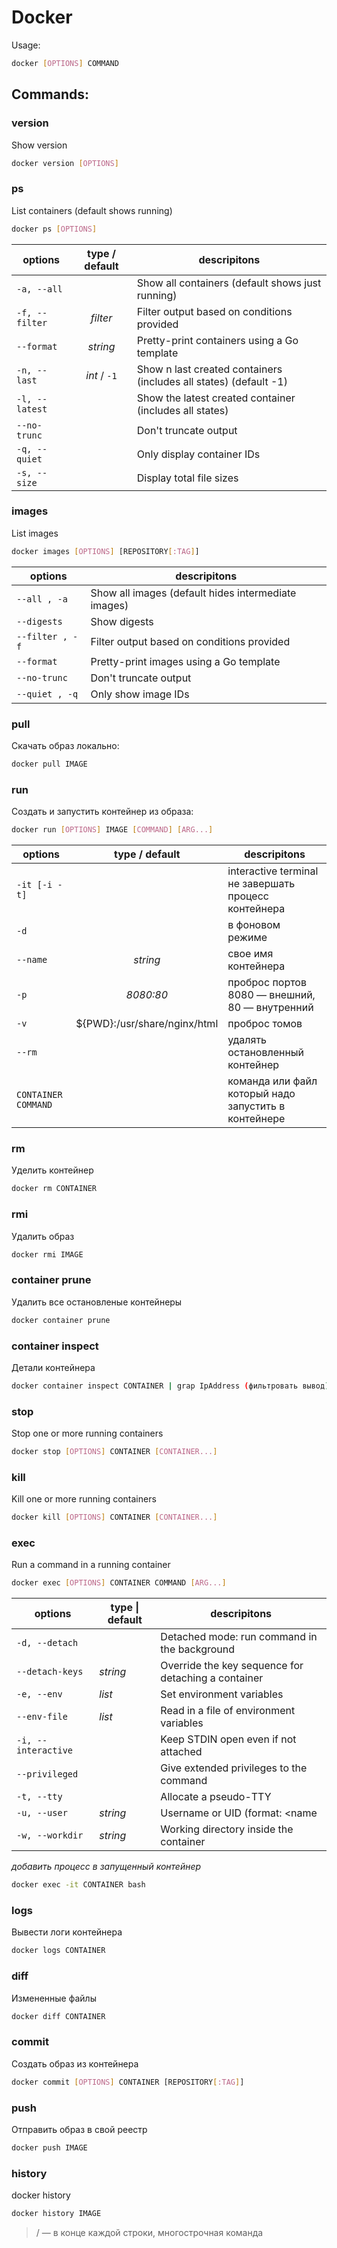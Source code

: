 # Docker

Usage:

```bash
docker [OPTIONS] COMMAND
```

## Commands:

### version

Show version

```bash
docker version [OPTIONS]
```

### ps

List containers (default shows running)

```bash
docker ps [OPTIONS]
```

| options        | type / default | descripitons                                                      |
| -------------- | :------------: | ----------------------------------------------------------------- |
| `-a, --all`    |                | Show all containers (default shows just running)                  |
| `-f, --filter` |    _filter_    | Filter output based on conditions provided                        |
| `--format`     |    _string_    | Pretty-print containers using a Go template                       |
| `-n, --last`   |  _int_ / `-1`  | Show n last created containers (includes all states) (default -1) |
| `-l, --latest` |                | Show the latest created container (includes all states)           |
| `--no-trunc`   |                | Don't truncate output                                             |
| `-q, --quiet`  |                | Only display container IDs                                        |
| `-s, --size`   |                | Display total file sizes                                          |

### images

List images

```bash
docker images [OPTIONS] [REPOSITORY[:TAG]]
```

| options         | descripitons                                        |
| --------------- | --------------------------------------------------- |
| `--all , -a`    | Show all images (default hides intermediate images) |
| `--digests`     | Show digests                                        |
| `--filter , -f` | Filter output based on conditions provided          |
| `--format`      | Pretty-print images using a Go template             |
| `--no-trunc`    | Don't truncate output                               |
| `--quiet , -q`  | Only show image IDs                                 |

### pull

Скачать образ локально:

```bash
docker pull IMAGE 
```

### run

Создать и запустить контейнер из образа:

```bash
docker run [OPTIONS] IMAGE [COMMAND] [ARG...]
```

| options             |        type / default        | descripitons                                         |
| ------------------- | :--------------------------: | ---------------------------------------------------- |
| `-it [-i -t]`       |                              | interactive terminal не завершать процесс контейнера |
| `-d`                |                              | в фоновом режиме                                     |
| `--name`            |           _string_           | свое имя контейнера                                  |
| `-p`                |           _8080:80_          | проброс портов 8080 — внешний, 80 — внутренний       |
| `-v`                | ${PWD}:/usr/share/nginx/html | проброс томов                                        |
| `--rm`              |                              | удалять остановленный контейнер                      |
| `CONTAINER COMMAND` |                              | команда или файл который надо запустить в контейнере |

### rm

Уделить контейнер

```bash
docker rm CONTAINER
```

### rmi

Удалить образ

```bash
docker rmi IMAGE
```

### container prune

Удалить все остановленые контейнеры

```bash
docker container prune
```

### container inspect

Детали контейнера

```bash
docker container inspect CONTAINER | grap IpAddress (фильтровать вывод)
```

### stop

Stop one or more running containers

```bash
docker stop [OPTIONS] CONTAINER [CONTAINER...]
```

### kill

Kill one or more running containers

```bash
docker kill [OPTIONS] CONTAINER [CONTAINER...]
```

### exec

Run a command in a running container

```bash
docker exec [OPTIONS] CONTAINER COMMAND [ARG...]
```

| options             | type \| default | descripitons                                        |
| ------------------- | --------------- | --------------------------------------------------- |
| `-d, --detach`      |                 | Detached mode: run command in the background        |
| `--detach-keys`     | _string_        | Override the key sequence for detaching a container |
| `-e, --env`         | _list_          | Set environment variables                           |
| `--env-file`        | _list_          | Read in a file of environment variables             |
| `-i, --interactive` |                 | Keep STDIN open even if not attached                |
| `--privileged`      |                 | Give extended privileges to the command             |
| `-t, --tty`         |                 | Allocate a pseudo-TTY                               |
| `-u, --user`        | _string_        | Username or UID (format: \<name                     |
| `-w, --workdir`     | _string_        | Working directory inside the container              |

_добавить процесс в запущенный контейнер_

```bash
docker exec -it CONTAINER bash 
```

### logs

Вывести логи контейнера

```bash
docker logs CONTAINER
```

### diff

Измененные файлы

```bash
docker diff CONTAINER
```

### commit

Создать образ из контейнера

```bash
docker commit [OPTIONS] CONTAINER [REPOSITORY[:TAG]]
```

### push

Отправить образ в свой реестр

```bash
docker push IMAGE
```

### history

docker history

```bash
docker history IMAGE
```

> / — в конце каждой строки, многострочная команда
